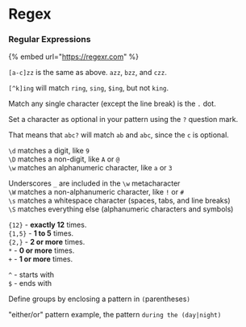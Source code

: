 # Regex

### Regular Expressions

{% embed url="https://regexr.com" %}

`[a-c]zz` is the same as above. `azz`, `bzz`, and `czz`.

`[^k]ing` will match `ring`, `sing`, `$ing`, but not `king`.

&#x20;Match any single character (except the line break) is the `.` dot.&#x20;

Set a character as optional in your pattern using the `?` question mark.

That means that `abc?` will match `ab` and `abc`, since the `c` is optional.

`\d` matches a digit, like `9`\
`\D` matches a non-digit, like `A` or `@`\
`\w` matches an alphanumeric character, like `a` or `3`

Underscores `_` are included in the `\w` metacharacter\
`\W` matches a non-alphanumeric character, like `!` or `#`\
`\s` matches a whitespace character (spaces, tabs, and line breaks)\
`\S` matches everything else (alphanumeric characters and symbols)



`{12}` - **exactly 12** times.\
`{1,5}` - **1 to 5** times.\
`{2,}` - **2 or more** times.\
`*` - **0 or more** times.\
`+` - **1 or more** times.

`^` - starts with\
`$` - ends with

Define groups by enclosing a pattern in `(`parentheses`)`

"either/or" pattern example, the pattern `during the (day|night)`
